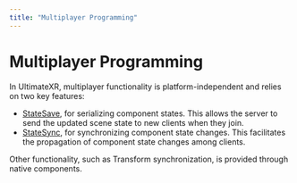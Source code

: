 ```yaml
---
title: "Multiplayer Programming"
---
```


# Multiplayer Programming

In UltimateXR, multiplayer functionality is platform-independent and relies on two key features:
- [StateSave](/docs/programming-guide/state-serialization-and-synchronization-statesave), for serializing component states. This allows the server to send the updated scene state to new clients when they join.
- [StateSync](/docs/programming-guide/state-serialization-and-synchronization-statesync), for synchronizing component state changes. This facilitates the propagation of component state changes among clients.

Other functionality, such as Transform synchronization, is provided through native components.

